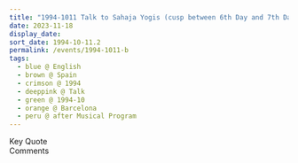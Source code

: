 ```yaml
---
title: "1994-1011 Talk to Sahaja Yogis (cusp between 6th Day and 7th Day of Navarātri), after the Musical Program, after the Public Program, Barcelona, Spain"
date: 2023-11-18
display_date: 
sort_date: 1994-10-11.2
permalink: /events/1994-1011-b
tags:
  - blue @ English
  - brown @ Spain
  - crimson @ 1994
  - deeppink @ Talk
  - green @ 1994-10
  - orange @ Barcelona
  - peru @ after Musical Program
---
```


<wave-list>
  <list-title color="green" width="75">Key Quote</list-title>
  <list-item color="BlanchedAlmond"  width="200"></list-item>
  <list-item color="Lavender"></list-item>
  <list-item color="BlanchedAlmond"></list-item>
</wave-list>

<br>

<wave-list>
  <list-title color="green" width="75">Comments</list-title>
  <list-item color="BlanchedAlmond"  width="200"></list-item>
  <list-item color="Lavender"></list-item>
  <list-item color="BlanchedAlmond"></list-item>
</wave-list>